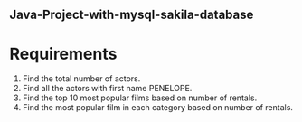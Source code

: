 ## Java-Project-with-mysql-sakila-database

# Requirements
1. Find the total number of actors.
2. Find all the actors with first name PENELOPE.
3. Find the top 10 most popular films based on number of rentals.
4. Find the most popular film in each category based on number of rentals.
